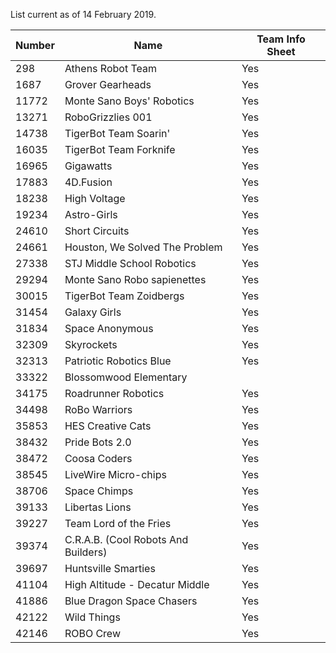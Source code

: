 List current as of 14 February 2019.

| Number | Name | Team Info Sheet |
| ------ | ---- | --------------- |
|   298 | Athens Robot Team | Yes |
|  1687 | Grover Gearheads | Yes |
| 11772 | Monte Sano Boys' Robotics | Yes |
| 13271 | RoboGrizzlies 001 | Yes |
| 14738 | TigerBot Team Soarin' | Yes | 	
| 16035 | TigerBot Team Forknife | Yes |
| 16965 | Gigawatts | Yes |
| 17883 | 4D.Fusion | Yes |
| 18238 | High Voltage | Yes |
| 19234 | Astro-Girls | Yes |
| 24610 | Short Circuits | Yes |
| 24661 | Houston, We Solved The Problem | Yes |
| 27338 | STJ Middle School Robotics | Yes |
| 29294 | Monte Sano Robo sapienettes | Yes |
| 30015 | TigerBot Team Zoidbergs | Yes |
| 31454 | Galaxy Girls | Yes |
| 31834 | Space Anonymous | Yes |
| 32309 | Skyrockets | Yes |
| 32313 | Patriotic Robotics Blue | Yes |
| 33322 | Blossomwood Elementary | |
| 34175 | Roadrunner Robotics | Yes |
| 34498 | RoBo Warriors | Yes |
| 35853 | HES Creative Cats | Yes |
| 38432 | Pride Bots 2.0 | Yes |
| 38472 | Coosa Coders | Yes |
| 38545 | LiveWire Micro-chips | Yes |
| 38706 | Space Chimps | Yes |
| 39133 | Libertas Lions | Yes |
| 39227 | Team Lord of the Fries | Yes |
| 39374 | C.R.A.B. (Cool Robots And Builders) | Yes |
| 39697 | Huntsville Smarties | Yes |
| 41104 | High Altitude - Decatur Middle | Yes |	
| 41886 | Blue Dragon Space Chasers | Yes |
| 42122 | Wild Things | Yes |
| 42146 | ROBO Crew | Yes |
